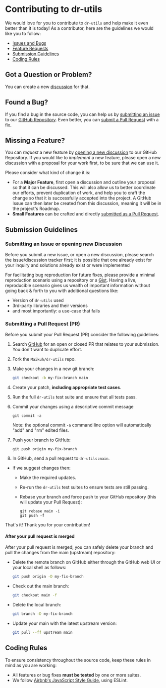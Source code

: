 # Contributing to dr-utils

We would love for you to contribute to `dr-utils` and help make it even better than it is
today! As a contributor, here are the guidelines we would like you to follow:

- [Issues and Bugs](#issue)
- [Feature Requests](#feature)
- [Submission Guidelines](#submit)
- [Coding Rules](#rules)

## <a id="questions"></a> Got a Question or Problem?

You can create a new [discussion][discussions] for that.

## <a id="issue"></a> Found a Bug?

If you find a bug in the source code, you can help us by
[submitting an issue](#submit-issue) to our [GitHub Repository](https://github.com/Maikuh/dr-utils). Even better, you can
[submit a Pull Request](#submit-pr) with a fix.

## <a id="feature"></a> Missing a Feature?

You can _request_ a new feature by [opening a new discussion][discussions] to our GitHub
Repository. If you would like to _implement_ a new feature, please open a new discussion with
a proposal for your work first, to be sure that we can use it.

Please consider what kind of change it is:

- For a **Major Feature**, first open a discussion and outline your proposal so that it can be
  discussed. This will also allow us to better coordinate our efforts, prevent duplication of work,
  and help you to craft the change so that it is successfully accepted into the project. A GitHub Issue can then later be created from this discussion, meaning it will be in the project's Roadmap.
- **Small Features** can be crafted and directly [submitted as a Pull Request](#submit-pr).

## <a id="submit"></a> Submission Guidelines

### <a id="submit-issue"></a> Submitting an Issue or opening new Discussion

Before you submit a new issue, or open a new discussion, please search the issue/discussion tracker first; it is possible that one already exist for your inquiry and solutions already exist or were implemented

For facilitating bug reproduction for future fixes, please provide a minimal reproduction scenario using a repository or a [Gist](https://gist.github.com/). Having a live, reproducible scenario gives us wealth of important information without going back & forth to you with additional questions like:

- Version of `dr-utils` used
- 3rd-party libraries and their versions
- and most importantly: a use-case that fails

[discussions]: https://github.com/Maikuh/dr-utils/discussions

### <a id="submit-pr"></a> Submitting a Pull Request (PR)

Before you submit your Pull Request (PR) consider the following guidelines:

1. Search [GitHub](https://github.com/Maikuh/dr-utils/pulls) for an open or closed PR
   that relates to your submission. You don't want to duplicate effort.
1. Fork the `Maikuh/dr-utils` repo.
1. Make your changes in a new git branch:

   ```bash
   git checkout -b my-fix-branch main
   ```

1. Create your patch, **including appropriate test cases**.
1. Run the full `dr-utils` test suite and ensure that all tests pass.
1. Commit your changes using a descriptive commit message
   ```shell
   git commit -a
   ```

   Note: the optional commit `-a` command line option will automatically "add" and "rm" edited files.

1. Push your branch to GitHub:

   ```shell
   git push origin my-fix-branch
   ```

1. In GitHub, send a pull request to `dr-utils:main`.

- If we suggest changes then:

  - Make the required updates.
  - Re-run the `dr-utils` test suites to ensure tests are still passing.
  - Rebase your branch and force push to your GitHub repository (this will update your Pull Request):

    ```shell
    git rebase main -i
    git push -f
    ```
That's it! Thank you for your contribution!

#### After your pull request is merged

After your pull request is merged, you can safely delete your branch and pull the changes
from the main (upstream) repository:

- Delete the remote branch on GitHub either through the GitHub web UI or your local shell as follows:

  ```bash
  git push origin -D my-fix-branch
  ```

- Check out the main branch:

  ```bash
  git checkout main -f
  ```

- Delete the local branch:

  ```bash
  git branch -D my-fix-branch
  ```

- Update your main with the latest upstream version:

  ```bash
  git pull --ff upstream main
  ```

## <a id="rules"></a> Coding Rules

To ensure consistency throughout the source code, keep these rules in mind as you are working:

<!--
// We're working on auto-documentation.
* All public API methods **must be documented**. (Details TBC). -->

- All features or bug fixes **must be tested** by one or more suites.
- We follow [Airbnb's JavaScript Style Guide](https://airbnb.io/javascript), using ESLint.